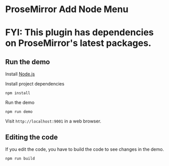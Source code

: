 # ProseMirror Add Node Menu

# FYI: This plugin has dependencies on ProseMirror's latest packages.

## Run the demo

Install [Node.js](https://nodejs.org)

Install project dependencies

```
npm install
```

Run the demo

```
npm run demo
```

Visit `http://localhost:9001` in a web browser.

## Editing the code

If you edit the code, you have to build the code to see changes in the demo.

```
npm run build
```
